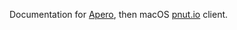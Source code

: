 Documentation for [Apero](https://itunes.apple.com/WebObjects/MZStore.woa/wa/viewSoftware?id=1219902108&mt=12), then macOS [pnut.io](https://pnut.io) client.